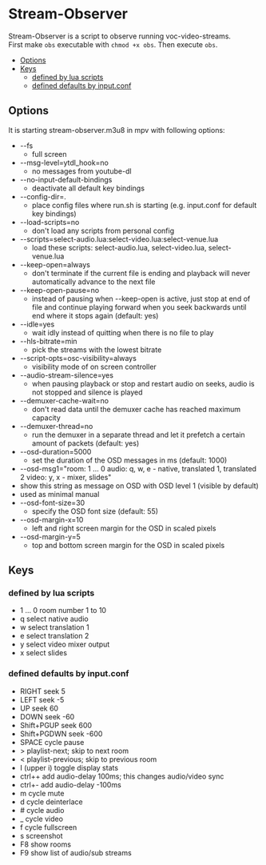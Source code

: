 # Stream-Observer

Stream-Observer is a script to observe running voc-video-streams.  
First make `obs` executable with `chmod +x obs`. Then execute `obs`.

* [Options](#options)
* [Keys](#keys)
  * [defined by lua scripts](#defined-by-lua-scripts)
  * [defined defaults by input.conf](#defined-defaults-by-inputconf)

## Options

It is starting stream-observer.m3u8 in mpv with following options:
* --fs
  * full screen
* --msg-level=ytdl_hook=no
  * no messages from youtube-dl
* --no-input-default-bindings
  * deactivate all default key bindings
* --config-dir=.
  * place config files where run.sh is starting (e.g. input.conf for default key bindings)
* --load-scripts=no
  * don't load any scripts from personal config
* --scripts=select-audio.lua:select-video.lua:select-venue.lua
  * load these scripts: select-audio.lua, select-video.lua, select-venue.lua
* --keep-open=always
  * don't terminate if the current file is ending and playback will never automatically advance to the next file
* --keep-open-pause=no
  * instead of pausing when --keep-open is active, just stop at end of file and continue playing forward when you seek backwards until end where it stops again (default: yes)
* --idle=yes
  * wait idly instead of quitting when there is no file to play
* --hls-bitrate=min
  * pick the streams with the lowest bitrate
* --script-opts=osc-visibility=always
  * visibility mode of on screen controller
* --audio-stream-silence=yes
  * when pausing playback or stop and restart audio on seeks, audio is not stopped and silence is played
* --demuxer-cache-wait=no
  * don't read data until the demuxer cache has reached maximum capacity
* --demuxer-thread=no
  * run the demuxer in a separate thread and let it prefetch a certain amount of packets (default: yes)
* --osd-duration=5000
  * set the duration of the OSD messages in ms (default: 1000)
*   --osd-msg1="room: 1 … 0        audio: q, w, e - native, translated 1, translated 2        video: y, x - mixer, slides"
  * show this string as message on OSD with OSD level 1 (visible by default)
  * used as minimal manual
* --osd-font-size=30
  * specify the OSD font size (default: 55)
* --osd-margin-x=10
  * left and right screen margin for the OSD in scaled pixels
* --osd-margin-y=5
  * top and bottom screen margin for the OSD in scaled pixels

## Keys
### defined by lua scripts
* 1 … 0 room number 1 to 10
* q select native audio
* w select translation 1
* e select translation 2
* y select video mixer output
* x select slides

### defined defaults by input.conf
* RIGHT seek  5
* LEFT  seek -5
* UP    seek  60
* DOWN  seek -60
* Shift+PGUP seek 600
* Shift+PGDWN seek -600
* SPACE cycle pause
* \> playlist-next; skip to next room
* < playlist-previous; skip to previous room
* I (upper i) toggle display stats
* ctrl++ add audio-delay 100ms; this changes audio/video sync
* ctrl+- add audio-delay -100ms
* m cycle mute
* d cycle deinterlace
* \# cycle audio
* _ cycle video
* f cycle fullscreen
* s screenshot
* F8 show rooms
* F9 show list of audio/sub streams
